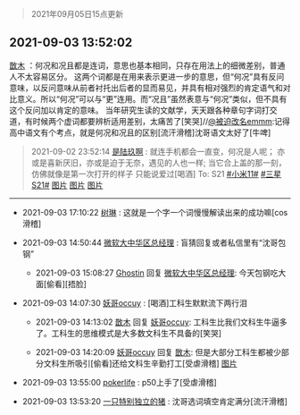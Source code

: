 > 2021年09月05日15点更新
<link rel="stylesheet" href="https://cdn.jsdelivr.net/gh/taotie6/sampleJSON@main/css/photo_show.css">


 ## 2021-09-03 13:52:02 

 [㪚木](https://www.coolapk.com/feed/29734630?shareKey=YmFhZjA1NjE4M2M0NjEzMmNjN2M~) ：何况和况且都是连词，意思也基本相同，只存在用法上的细微差别，普通人不太容易区分。
这两个词都是在用来表示更进一步的意思，但“何况”具有反问意味，以反问意味从前者衬托出后者的显而易见，并具有相对强烈的肯定语气和对比意义。所以“何况”可以与“更”连用。而“况且”虽然表意与“何况”类似<!--break-->，但不具有这个反问加以肯定的意味。
当年研究生读的文献学，天天跟各种章句字词打交道，有时候两个虚词都要辨析适用差别，太痛苦了[笑哭]//<a class="feed-link-uname" href="/u/被迫改名emmm">@被迫改名emmm</a>:记得高中语文有个考点，就是何况和况且的区别[流汗滑稽]沈哥语文太好了[牛啤] 

<div class="album">
</div>

> 2021-09-02 23:52:14 
> [是陆玖啊](https://www.coolapk.com/feed/29724165?shareKey=MDZjMjkyMmU5MTk5NjEzMmNjN2M~) : 就连手机都会一直变，何况是人呢； 亦或是喜新厌旧，亦或是迫于无奈，遇见的人也一样; 当它合上盖的那一刻，仿佛就像是第一次打开的样子 只能说爱过[喝酒]  To: S21 <a class="feed-link-tag" href="/t/小米11?type=0">#小米11#</a> <a class="feed-link-tag" href="/t/三星S21?type=0">#三星S21#</a> 
[图片](http://image.coolapk.com/feed/2021/0902/23/3010885_7c3d017a_7930_6032@3101x2474.jpeg)
[图片](http://image.coolapk.com/feed/2021/0902/23/3010885_1f152dd4_7930_6034@2494x3325.jpeg)
[图片](http://image.coolapk.com/feed/2021/0902/23/3010885_48eb0bf3_7930_6035@3325x2494.jpeg)

 ------- 

- 2021-09-03 17:10:22 [树琳](uid=1807052) : 这就是一个字一个词慢慢解读出来的成功嘛[cos滑稽] 

- 2021-09-03 14:50:44 [微软大中华区总经理](uid=928491) : 盲猜回复或者私信里有“沈哥包钢” 

    - 2021-09-03 15:08:27 [Ghostin](uid=3776242) 回复 [微软大中华区总经理](uid=928491): 今天包钢吃大面[偷看][捂脸] 

- 2021-09-03 14:07:30 [妖哥occuy](uid=1388591) : [喝酒]工科生默默流下两行泪 

    - 2021-09-03 14:13:02 [㪚木](uid=1081091) 回复 [妖哥occuy](uid=1388591): 工科生比我们文科生牛逼多了。工科生的思维模式是大多数文科生不具备的[笑哭] 

    - 2021-09-03 14:20:09 [妖哥occuy](uid=1388591) 回复 [㪚木](uid=1081091): 但是大部分工科生都被少部分文科生所吸引[偷看]还给文科生辛勤打工[受虐滑稽] [图片](http://image.coolapk.com/feed/2021/0903/14/1388591_050797b2_9979_0724@3325x2494.jpeg)

- 2021-09-03 13:55:00 [pokerlife](uid=575409) : p50上手了[受虐滑稽] 

- 2021-09-03 13:53:20 [一只特别独立的猪](uid=3908917) : 沈哥选词填空肯定满分[流汗滑稽] 

